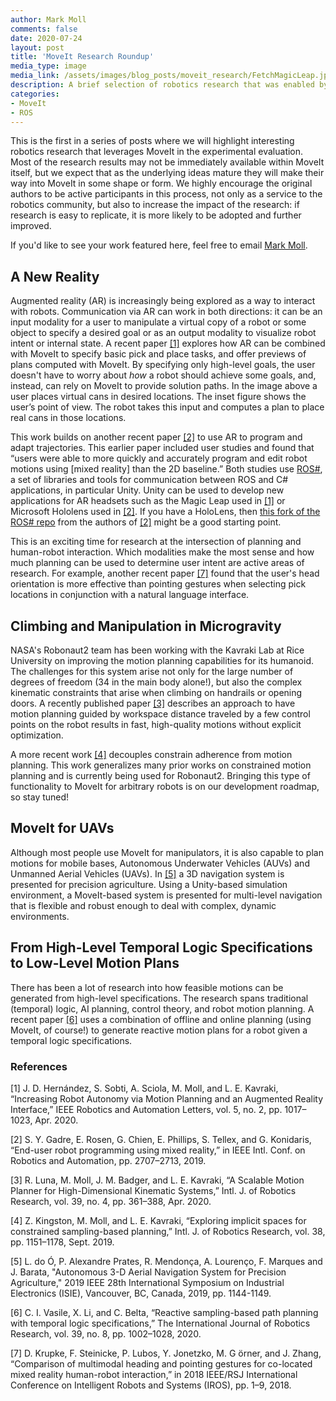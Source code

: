 ```yaml
---
author: Mark Moll
comments: false
date: 2020-07-24
layout: post
title: 'MoveIt Research Roundup'
media_type: image
media_link: /assets/images/blog_posts/moveit_research/FetchMagicLeap.jpg
description: A brief selection of robotics research that was enabled by MoveIt
categories:
- MoveIt
- ROS
---
```


This is the first in a series of posts where we will highlight interesting robotics research that leverages MoveIt in the experimental evaluation. Most of the research results may not be immediately available within MoveIt itself, but we expect that as the underlying ideas mature they will make their way into MoveIt in some shape or form. We highly encourage the original authors to be active participants in this process, not only as a service to the robotics community, but also to increase the impact of the research: if research is easy to replicate, it is more likely to be adopted and further improved.

If you'd like to see your work featured here, feel free to email [Mark Moll](mailto:mark@picknik.ai).

## A New Reality

Augmented reality (AR) is increasingly being explored as a way to interact with robots. Communication via AR can work in both directions: it can be an input modality for a user to manipulate a virtual copy of a robot or some object to specify a desired goal or as an output modality to visualize robot intent or internal state. A recent paper [[1]](#ref1) explores how AR can be combined with MoveIt to specify basic pick and place tasks, and offer previews of plans computed with MoveIt. By specifying only high-level goals, the user doesn't have to worry about _how_ a robot should achieve some goals, and, instead, can rely on MoveIt to provide solution paths. In the image above a user places virtual cans in desired locations. The inset figure shows the user’s point of view. The robot takes this input and computes a plan to place real cans in those locations.

This work builds on another recent paper [[2]](#ref2) to use AR to program and adapt trajectories. This earlier paper included user studies and found that “users were able to more quickly and accurately program and edit robot motions using [mixed reality] than the 2D baseline.” Both studies use [ROS#](https://github.com/siemens/ros-sharp), a set of libraries and tools for communication between ROS and C# applications, in particular Unity. Unity can be used to develop new applications for AR headsets such as the Magic Leap used in [[1]](#ref1) or Microsoft Hololens used in [[2]](#ref2). If you have a HoloLens, then [this fork of the ROS# repo](https://github.com/dwhit/ros-sharp) from the authors of [[2]](#ref2) might be a good starting point.

This is an exciting time for research at the intersection of planning and human-robot interaction. Which modalities make the most sense and how much planning can be used to determine user intent are active areas of research. For example, another recent paper [[7]](#ref7) found that the user's head orientation is more effective than pointing gestures when selecting pick locations in conjunction with a natural language interface.

## Climbing and Manipulation in Microgravity

NASA's Robonaut2 team has been working with the Kavraki Lab at Rice University on improving the motion planning capabilities for its humanoid. The challenges for this system arise not only for the large number of degrees of freedom (34 in the main body alone!), but also the complex kinematic constraints that arise when climbing on handrails or opening doors. A recently published paper [[3]](#ref3) describes an approach to have motion planning guided by workspace distance traveled by a few control points on the robot results in fast, high-quality motions without explicit optimization.

A more recent work [[4]](#ref4) decouples constrain adherence from motion planning. This work generalizes many prior works on constrained motion planning and is currently being used for Robonaut2. Bringing this type of functionality to MoveIt for arbitrary robots is on our development roadmap, so stay tuned!

## MoveIt for UAVs

Although most people use MoveIt for manipulators, it is also capable to plan motions for mobile bases, Autonomous Underwater Vehicles (AUVs) and Unmanned Aerial Vehicles (UAVs). In [[5]](#ref5) a 3D navigation system is presented for precision agriculture. Using a Unity-based simulation environment, a MoveIt-based system is presented for multi-level navigation that is flexible and robust enough to deal with complex, dynamic environments.

## From High-Level Temporal Logic Specifications to Low-Level Motion Plans

There has been a lot of research into how feasible motions can be generated from high-level specifications. The research spans traditional (temporal) logic, AI planning, control theory, and robot motion planning. A recent paper [[6]](#ref6) uses a combination of offline and online planning (using MoveIt, of course!) to generate reactive motion plans for a robot given a temporal logic specifications.


### References

<a name="ref1"></a>[1] J. D. Hernández, S. Sobti, A. Sciola, M. Moll, and L. E. Kavraki, “Increasing Robot Autonomy via Motion Planning and an Augmented Reality Interface,” IEEE Robotics and Automation Letters, vol. 5, no. 2, pp. 1017–1023, Apr. 2020.

<a name="ref2"></a>[2] S. Y. Gadre, E. Rosen, G. Chien, E. Phillips, S. Tellex, and G. Konidaris, “End-user robot programming using mixed reality,” in IEEE Intl. Conf. on Robotics and Automation, pp. 2707–2713, 2019.

<a name="ref3"></a>[3] R. Luna, M. Moll, J. M. Badger, and L. E. Kavraki, “A Scalable Motion Planner for High-Dimensional Kinematic Systems,” Intl. J. of Robotics Research, vol. 39, no. 4, pp. 361–388, Apr. 2020.

<a name="ref4"></a>[4] Z. Kingston, M. Moll, and L. E. Kavraki, “Exploring implicit spaces for constrained sampling-based planning,” Intl. J. of Robotics Research, vol. 38, pp. 1151–1178, Sept. 2019.

<a name="ref5"></a>[5] L. do Ó, P. Alexandre Prates, R. Mendonça, A. Lourenço, F. Marques and J. Barata, "Autonomous 3-D Aerial Navigation System for Precision Agriculture," 2019 IEEE 28th International Symposium on Industrial Electronics (ISIE), Vancouver, BC, Canada, 2019, pp. 1144-1149.

<a name="ref6"></a>[6] C. I. Vasile, X. Li, and C. Belta, “Reactive sampling-based path planning with temporal logic specifications,” The International Journal of Robotics Research, vol. 39, no. 8, pp. 1002–1028, 2020.

<a name="ref7"></a>[7] D. Krupke, F. Steinicke, P. Lubos, Y. Jonetzko, M. G ̈orner, and J. Zhang, “Comparison of multimodal heading and pointing gestures for co-located mixed reality human-robot interaction,” in 2018 IEEE/RSJ International Conference on Intelligent Robots and Systems (IROS), pp. 1–9, 2018.
